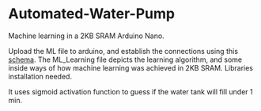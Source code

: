 # Automated-Water-Pump
Machine learning in a 2KB SRAM Arduino Nano.

Upload the ML file to arduino, and establish the connections using this [schema](https://www.tinkercad.com/things/4XZgrmREFiD).
The ML_Learning file depicts the learning algorithm, and some inside ways of how machine learning was achieved in 2KB SRAM.
Libraries installation needed.

It uses sigmoid activation function to guess if the water tank will fill under 1 min.
